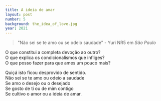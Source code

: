 ```yaml
---
title: A ideia de amar
layout: post
number: 5
background: the_idea_of_love.jpg
year: 2021
---
```


> "Não sei se te amo ou se odeio saudade" - Yuri NR5 em *São Paulo*

O que constitui a completa devoção ao outro?  
O que explica os condicionalismos que infliges?  
O que posso fazer para que ames um pouco mais?  

Quiçá isto ficou desprovido de sentido.  
Não sei se te amo ou odeio a saudade  
Se amo o desejo ou o desejado  
Se gosto de ti ou de mim contigo  
Se cultivo o amor ou a ideia de amar.  